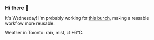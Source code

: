 ### Hi there :wave:

It's Wednesday! I'm probably working for [this bunch](https://github.com/kohofinancial), making a reusable workflow more reusable.

Weather in Toronto: rain, mist, at +6°C.
